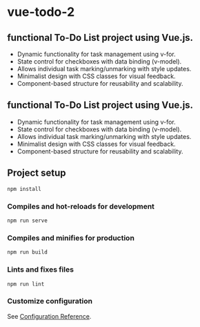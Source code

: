 # vue-todo-2
## functional To-Do List project using Vue.js.

* Dynamic functionality for task management using v-for.
* State control for checkboxes with data binding (v-model).
* Allows individual task marking/unmarking with style updates.
* Minimalist design with CSS classes for visual feedback.
* Component-based structure for reusability and scalability.


## functional To-Do List project using Vue.js.

* Dynamic functionality for task management using v-for.
* State control for checkboxes with data binding (v-model).
* Allows individual task marking/unmarking with style updates.
* Minimalist design with CSS classes for visual feedback.
* Component-based structure for reusability and scalability.


## Project setup
```
npm install
```

### Compiles and hot-reloads for development
```
npm run serve
```

### Compiles and minifies for production
```
npm run build
```

### Lints and fixes files
```
npm run lint
```

### Customize configuration
See [Configuration Reference](https://cli.vuejs.org/config/).
